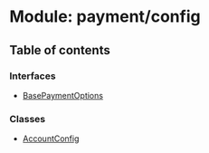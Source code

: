 # Module: payment/config

## Table of contents

### Interfaces

- [BasePaymentOptions](../interfaces/payment_config.BasePaymentOptions.md)

### Classes

- [AccountConfig](../classes/payment_config.AccountConfig.md)
